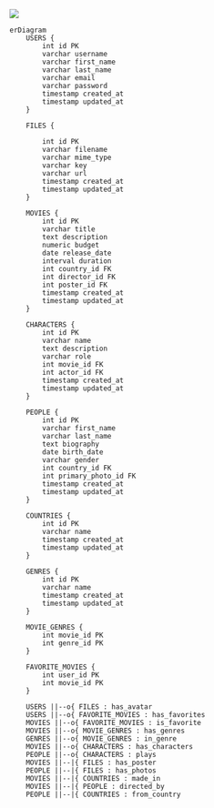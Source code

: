 [![](https://mermaid.ink/img/pako:eNrFVttu4jAQ_ZXIz7SCtgTIW9VNd6teQPTysEKKhnggVpM4mjhss8C_10kokOBKrFpp85DEPuMzV4-9ZL7kyByG9EPAnCCaxJZ-nh_d8aO1rAbFI2JlCW6NbndTCyA_ALKyFCmGCA-RmaBUeWYshE8hjECEh9MJpOkfSXyHKBFhqiBKLJ8QFHIPlAnNEl5D19Wnel_f3Lmlq0c5OxMhmq2OtDpP5YkBesXcEDYKv8WT6ud--HLjHpsxJVS4Z6bCN2VxTH0SiRJyLxBxFiEJ35pmfI57BhVGWIQhQopeMaipRVpAaPGMoM5WWOTLLFaUe9qy69s6xAWhrySZsESmmraJfDlqV78ux5dXT8fXej31nwfuQ55kWI-NFcmFQJOLYPL9yx6O3OHozj3Su3_cr6X7UyF120iCvFEdU0EqaNTGB9ccY450dGEkJCLQUBJIJb-_BobPD0_j4zdPIwZfVf_TfRj_L91l0_DMFmzrdNTIhk4e1YAt3fXly3B88-R65mZUnBMmwgNNW8LqFFqtTk7kctOnHSuA1IMFKCCTUMOESnwGC0lCYVrrlZ8uEbsVpgW1qFUKypiktYSahUVcyZp495pRxVqkXHcFpLS2l03iSQj5oXeretSqJnrA1ZQqdpmRa7dTHCsCrnMWm8Q21M6moevCm-Ympft0M5KRt2kBRfZZi-mTR98DuL6blHU0YSpAXf3M0b8c6HXCJvFay0Gm5GMe-8xRlGGLkczmAXNmEKZ6VNX-5m6znUUudLO9r64-5Q2oxRKIf0sZfdDoIXOW7I05nbPOafu80-_aF-3uwO51Wyxnjn1x2um1z_t9-6w9sLvnvXWL_S3Xt0_7dlfP9s_s9mDQ7du99TtEDtmz?type=png)](https://mermaid.live/edit#pako:eNrFVttu4jAQ_ZXIz7SCtgTIW9VNd6teQPTysEKKhnggVpM4mjhss8C_10kokOBKrFpp85DEPuMzV4-9ZL7kyByG9EPAnCCaxJZ-nh_d8aO1rAbFI2JlCW6NbndTCyA_ALKyFCmGCA-RmaBUeWYshE8hjECEh9MJpOkfSXyHKBFhqiBKLJ8QFHIPlAnNEl5D19Wnel_f3Lmlq0c5OxMhmq2OtDpP5YkBesXcEDYKv8WT6ud--HLjHpsxJVS4Z6bCN2VxTH0SiRJyLxBxFiEJ35pmfI57BhVGWIQhQopeMaipRVpAaPGMoM5WWOTLLFaUe9qy69s6xAWhrySZsESmmraJfDlqV78ux5dXT8fXej31nwfuQ55kWI-NFcmFQJOLYPL9yx6O3OHozj3Su3_cr6X7UyF120iCvFEdU0EqaNTGB9ccY450dGEkJCLQUBJIJb-_BobPD0_j4zdPIwZfVf_TfRj_L91l0_DMFmzrdNTIhk4e1YAt3fXly3B88-R65mZUnBMmwgNNW8LqFFqtTk7kctOnHSuA1IMFKCCTUMOESnwGC0lCYVrrlZ8uEbsVpgW1qFUKypiktYSahUVcyZp495pRxVqkXHcFpLS2l03iSQj5oXeretSqJnrA1ZQqdpmRa7dTHCsCrnMWm8Q21M6moevCm-Ympft0M5KRt2kBRfZZi-mTR98DuL6blHU0YSpAXf3M0b8c6HXCJvFay0Gm5GMe-8xRlGGLkczmAXNmEKZ6VNX-5m6znUUudLO9r64-5Q2oxRKIf0sZfdDoIXOW7I05nbPOafu80-_aF-3uwO51Wyxnjn1x2um1z_t9-6w9sLvnvXWL_S3Xt0_7dlfP9s_s9mDQ7du99TtEDtmz)

```
erDiagram
    USERS {
        int id PK
        varchar username
        varchar first_name
        varchar last_name
        varchar email
        varchar password
        timestamp created_at
        timestamp updated_at
    }
    
    FILES {

        int id PK
        varchar filename
        varchar mime_type
        varchar key
        varchar url
        timestamp created_at
        timestamp updated_at
    }

    MOVIES {
        int id PK
        varchar title
        text description
        numeric budget
        date release_date
        interval duration
        int country_id FK
        int director_id FK
        int poster_id FK
        timestamp created_at
        timestamp updated_at
    }

    CHARACTERS {
        int id PK
        varchar name
        text description
        varchar role
        int movie_id FK
        int actor_id FK
        timestamp created_at
        timestamp updated_at
    }

    PEOPLE {
        int id PK
        varchar first_name
        varchar last_name
        text biography
        date birth_date
        varchar gender
        int country_id FK
        int primary_photo_id FK
        timestamp created_at
        timestamp updated_at
    }

    COUNTRIES {
        int id PK
        varchar name
        timestamp created_at
        timestamp updated_at
    }

    GENRES {
        int id PK
        varchar name
        timestamp created_at
        timestamp updated_at
    }

    MOVIE_GENRES {
        int movie_id PK
        int genre_id PK
    }

    FAVORITE_MOVIES {
        int user_id PK
        int movie_id PK
    }

    USERS ||--o{ FILES : has_avatar
    USERS ||--o{ FAVORITE_MOVIES : has_favorites
    MOVIES ||--o{ FAVORITE_MOVIES : is_favorite
    MOVIES ||--o{ MOVIE_GENRES : has_genres
    GENRES ||--o{ MOVIE_GENRES : in_genre
    MOVIES ||--o{ CHARACTERS : has_characters
    PEOPLE ||--o{ CHARACTERS : plays
    MOVIES ||--|{ FILES : has_poster
    PEOPLE ||--|{ FILES : has_photos
    MOVIES ||--|{ COUNTRIES : made_in
    MOVIES ||--|{ PEOPLE : directed_by
    PEOPLE ||--|{ COUNTRIES : from_country

```